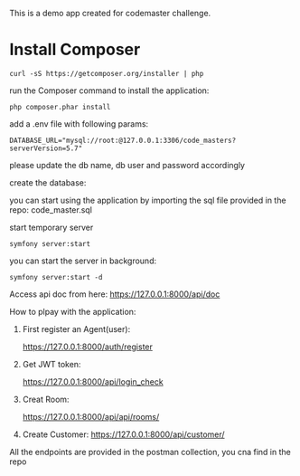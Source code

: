 This is a demo app created for codemaster challenge.

# Install Composer
    curl -sS https://getcomposer.org/installer | php



run the Composer command to install the application:

    php composer.phar install


add a .env file with following params:
    
    DATABASE_URL="mysql://root:@127.0.0.1:3306/code_masters?serverVersion=5.7"


please update the db name, db user and password accordingly


create the database:


you can start using the application by importing the sql file provided in the repo:
code_master.sql

start temporary server

    symfony server:start

you can start the server in background:

    symfony server:start -d
    
Access api doc from here:
    https://127.0.0.1:8000/api/doc
 
 How to plpay with the application:
 
 1. First register an Agent(user):
 
     https://127.0.0.1:8000/auth/register
     
 2. Get JWT token:
 
     https://127.0.0.1:8000/api/login_check
 
 3. Creat Room:
 
    https://127.0.0.1:8000/api/api/rooms/
 
 4. Create Customer:
     https://127.0.0.1:8000/api/customer/
 
 All the endpoints are provided in the postman collection, you cna find in the repo 